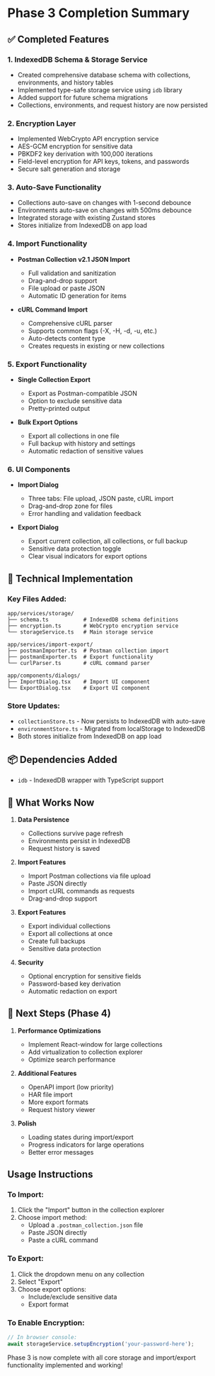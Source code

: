 # Phase 3 Completion Summary

## ✅ Completed Features

### 1. IndexedDB Schema & Storage Service
- Created comprehensive database schema with collections, environments, and history tables
- Implemented type-safe storage service using `idb` library
- Added support for future schema migrations
- Collections, environments, and request history are now persisted

### 2. Encryption Layer
- Implemented WebCrypto API encryption service
- AES-GCM encryption for sensitive data
- PBKDF2 key derivation with 100,000 iterations
- Field-level encryption for API keys, tokens, and passwords
- Secure salt generation and storage

### 3. Auto-Save Functionality
- Collections auto-save on changes with 1-second debounce
- Environments auto-save on changes with 500ms debounce
- Integrated storage with existing Zustand stores
- Stores initialize from IndexedDB on app load

### 4. Import Functionality
- **Postman Collection v2.1 JSON Import**
  - Full validation and sanitization
  - Drag-and-drop support
  - File upload or paste JSON
  - Automatic ID generation for items

- **cURL Command Import**
  - Comprehensive cURL parser
  - Supports common flags (-X, -H, -d, -u, etc.)
  - Auto-detects content type
  - Creates requests in existing or new collections

### 5. Export Functionality
- **Single Collection Export**
  - Export as Postman-compatible JSON
  - Option to exclude sensitive data
  - Pretty-printed output

- **Bulk Export Options**
  - Export all collections in one file
  - Full backup with history and settings
  - Automatic redaction of sensitive values

### 6. UI Components
- **Import Dialog**
  - Three tabs: File upload, JSON paste, cURL import
  - Drag-and-drop zone for files
  - Error handling and validation feedback

- **Export Dialog**
  - Export current collection, all collections, or full backup
  - Sensitive data protection toggle
  - Clear visual indicators for export options

## 🔧 Technical Implementation

### Key Files Added:
```
app/services/storage/
├── schema.ts           # IndexedDB schema definitions
├── encryption.ts       # WebCrypto encryption service
└── storageService.ts   # Main storage service

app/services/import-export/
├── postmanImporter.ts  # Postman collection import
├── postmanExporter.ts  # Export functionality
└── curlParser.ts       # cURL command parser

app/components/dialogs/
├── ImportDialog.tsx    # Import UI component
└── ExportDialog.tsx    # Export UI component
```

### Store Updates:
- `collectionStore.ts` - Now persists to IndexedDB with auto-save
- `environmentStore.ts` - Migrated from localStorage to IndexedDB
- Both stores initialize from IndexedDB on app load

## 📦 Dependencies Added
- `idb` - IndexedDB wrapper with TypeScript support

## 🎯 What Works Now

1. **Data Persistence**
   - Collections survive page refresh
   - Environments persist in IndexedDB
   - Request history is saved

2. **Import Features**
   - Import Postman collections via file upload
   - Paste JSON directly
   - Import cURL commands as requests
   - Drag-and-drop support

3. **Export Features**
   - Export individual collections
   - Export all collections at once
   - Create full backups
   - Sensitive data protection

4. **Security**
   - Optional encryption for sensitive fields
   - Password-based key derivation
   - Automatic redaction on export

## 🚀 Next Steps (Phase 4)

1. **Performance Optimizations**
   - Implement React-window for large collections
   - Add virtualization to collection explorer
   - Optimize search performance

2. **Additional Features**
   - OpenAPI import (low priority)
   - HAR file import
   - More export formats
   - Request history viewer

3. **Polish**
   - Loading states during import/export
   - Progress indicators for large operations
   - Better error messages

## Usage Instructions

### To Import:
1. Click the "Import" button in the collection explorer
2. Choose import method:
   - Upload a `.postman_collection.json` file
   - Paste JSON directly
   - Paste a cURL command

### To Export:
1. Click the dropdown menu on any collection
2. Select "Export"
3. Choose export options:
   - Include/exclude sensitive data
   - Export format

### To Enable Encryption:
```javascript
// In browser console:
await storageService.setupEncryption('your-password-here');
```

Phase 3 is now complete with all core storage and import/export functionality implemented and working!